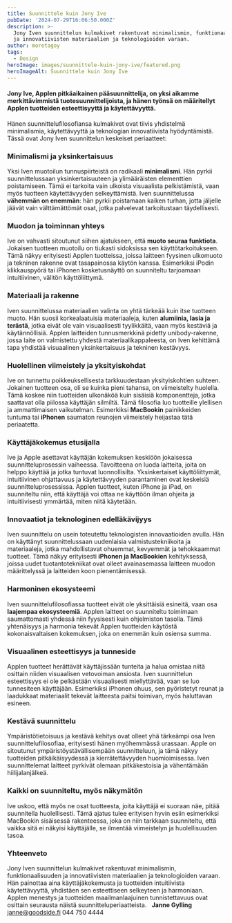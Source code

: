 ```yaml
---
title: Suunnittele kuin Jony Ive
pubDate: '2024-07-29T16:06:50.000Z'
description: >-
  Jony Iven suunnittelun kulmakivet rakentuvat minimalismin, funktionaalisuuden
  ja innovatiivisten materiaalien ja teknologioiden varaan.
author: moretagoy
tags:
  - Design
heroImage: images/suunnittele-kuin-jony-ive/featured.png
heroImageAlt: Suunnittele kuin Jony Ive
---
```


#### Jony Ive, Applen pitkäaikainen pääsuunnittelija, on yksi aikamme merkittävimmistä tuotesuunnittelijoista, ja hänen työnsä on määritellyt Applen tuotteiden esteettisyyttä ja käytettävyyttä.

Hänen suunnittelufilosofiansa kulmakivet ovat tiivis yhdistelmä minimalismia, käytettävyyttä ja teknologian innovatiivista hyödyntämistä. Tässä ovat Jony Iven suunnittelun keskeiset periaatteet:

### **Minimalismi ja yksinkertaisuus**

Yksi Iven muotoilun tunnuspiirteistä on radikaali **minimalismi**. Hän pyrkii suunnittelussaan yksinkertaisuuteen ja ylimääräisten elementtien poistamiseen. Tämä ei tarkoita vain ulkoista visuaalista pelkistämistä, vaan myös tuotteen käytettävyyden selkeyttämistä. Iven suunnittelussa **vähemmän on enemmän**: hän pyrkii poistamaan kaiken turhan, jotta jäljelle jäävät vain välttämättömät osat, jotka palvelevat tarkoitustaan täydellisesti.

### **Muodon ja toiminnan yhteys**

Ive on vahvasti sitoutunut siihen ajatukseen, että **muoto seuraa funktiota**. Jokaisen tuotteen muotoilu on tiukasti sidoksissa sen käyttötarkoitukseen. Tämä näkyy erityisesti Applen tuotteissa, joissa laitteen fyysinen ulkomuoto ja tekninen rakenne ovat tasapainossa käytön kanssa. Esimerkiksi iPodin klikkauspyörä tai iPhonen kosketusnäyttö on suunniteltu tarjoamaan intuitiivinen, välitön käyttöliittymä.

### **Materiaali ja rakenne**

Iven suunnittelussa materiaalien valinta on yhtä tärkeää kuin itse tuotteen muoto. Hän suosii korkealaatuisia materiaaleja, kuten **alumiinia, lasia ja terästä**, jotka eivät ole vain visuaalisesti tyylikkäitä, vaan myös kestäviä ja käytännöllisiä. Applen laitteiden tunnusmerkkinä pidetty unibody-rakenne, jossa laite on valmistettu yhdestä materiaalikappaleesta, on Iven kehittämä tapa yhdistää visuaalinen yksinkertaisuus ja tekninen kestävyys.

### **Huolellinen viimeistely ja yksityiskohdat**

Ive on tunnettu poikkeuksellisesta tarkkuudestaan yksityiskohtien suhteen. Jokainen tuotteen osa, oli se kuinka pieni tahansa, on viimeistelty huolella. Tämä koskee niin tuotteiden ulkonäköä kuin sisäisiä komponentteja, jotka saattavat olla piilossa käyttäjän silmiltä. Tämä filosofia luo tuotteille ylellisen ja ammattimaisen vaikutelman. Esimerkiksi **MacBookin** painikkeiden tuntuma tai **iPhonen** saumaton reunojen viimeistely heijastaa tätä periaatetta.

### **Käyttäjäkokemus etusijalla**

Ive ja Apple asettavat käyttäjän kokemuksen keskiöön jokaisessa suunnitteluprosessin vaiheessa. Tavoitteena on luoda laitteita, joita on helppo käyttää ja jotka tuntuvat luonnollisilta. Yksinkertaiset käyttöliittymät, intuitiivinen ohjattavuus ja käytettävyyden parantaminen ovat keskeisiä suunnitteluprosessissa. Applen tuotteet, kuten iPhone ja iPad, on suunniteltu niin, että käyttäjä voi ottaa ne käyttöön ilman ohjeita ja intuitiivisesti ymmärtää, miten niitä käytetään.

### **Innovaatiot ja teknologinen edelläkävijyys**

Iven suunnittelu on usein toteutettu teknologisten innovaatioiden avulla. Hän on käyttänyt suunnittelussaan uudenlaisia valmistustekniikoita ja materiaaleja, jotka mahdollistavat ohuemmat, kevyemmät ja tehokkaammat tuotteet. Tämä näkyy erityisesti **iPhonen ja MacBookien** kehityksessä, joissa uudet tuotantotekniikat ovat olleet avainasemassa laitteen muodon määrittelyssä ja laitteiden koon pienentämisessä.

### **Harmoninen ekosysteemi**

Iven suunnittelufilosofiassa tuotteet eivät ole yksittäisiä esineitä, vaan osa **laajempaa ekosysteemiä**. Applen laitteet on suunniteltu toimimaan saumattomasti yhdessä niin fyysisesti kuin ohjelmiston tasolla. Tämä yhtenäisyys ja harmonia tekevät Applen tuotteiden käytöstä kokonaisvaltaisen kokemuksen, joka on enemmän kuin osiensa summa.

### **Visuaalinen esteettisyys ja tunneside**

Applen tuotteet herättävät käyttäjissään tunteita ja halua omistaa niitä osittain niiden visuaalisen vetovoiman ansiosta. Iven suunnittelun esteettisyys ei ole pelkästään visuaalisesti miellyttävää, vaan se luo tunnesiteen käyttäjään. Esimerkiksi iPhonen ohuus, sen pyöristetyt reunat ja laadukkaat materiaalit tekevät laitteesta paitsi toimivan, myös haluttavan esineen.

### **Kestävä suunnittelu**

Ympäristötietoisuus ja kestävä kehitys ovat olleet yhä tärkeämpi osa Iven suunnittelufilosofiaa, erityisesti hänen myöhemmässä urassaan. Apple on sitoutunut ympäristöystävällisempään suunnitteluun, ja tämä näkyy tuotteiden pitkäikäisyydessä ja kierrätettävyyden huomioimisessa. Iven suunnittelemat laitteet pyrkivät olemaan pitkäkestoisia ja vähentämään hiilijalanjälkeä.

### **Kaikki on suunniteltu, myös näkymätön**

Ive uskoo, että myös ne osat tuotteesta, joita käyttäjä ei suoraan näe, pitää suunnitella huolellisesti. Tämä ajatus tulee erityisen hyvin esiin esimerkiksi MacBookin sisäisessä rakenteessa, joka on niin tarkkaan suunniteltu, että vaikka sitä ei näkyisi käyttäjälle, se ilmentää viimeistelyn ja huolellisuuden tasoa.

### Yhteenveto

Jony Iven suunnittelun kulmakivet rakentuvat minimalismin, funktionaalisuuden ja innovatiivisten materiaalien ja teknologioiden varaan. Hän painottaa aina käyttäjäkokemusta ja tuotteiden intuitiivista käytettävyyttä, yhdistäen sen esteettiseen selkeyteen ja harmoniaan. Applen menestys ja tuotteiden maailmanlaajuinen tunnistettavuus ovat osittain seurausta näistä suunnitteluperiaatteista.   **Janne Gylling** janne@goodside.fi 044 750 4444